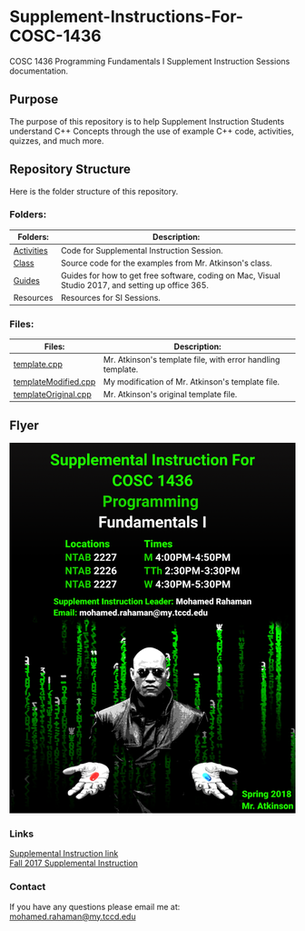 # Supplement-Instructions-For-COSC-1436
COSC 1436 Programming Fundamentals I Supplement Instruction Sessions documentation.

## Purpose
The purpose of this repository is to help Supplement Instruction
Students understand C++ Concepts through the use of example C++
code, activities, quizzes, and much more.

## Repository Structure
Here is the folder structure of this repository.

### Folders:
| Folders:              | Description:                                                                                                  |
| ---                   | ---                                                                                                           |
| [Activities](/Activities)           | Code for Supplemental Instruction Session.                                                                   |
| [Class](/Class)        | Source code for the examples from Mr. Atkinson's class.                                                       |
| [Guides](/Guides)       | Guides for how to get free software, coding on Mac, Visual Studio 2017, and setting up office 365.  |
| Resources             | Resources for SI Sessions.                                                                                    |


### Files:
| Files:                | Description:                                                  |
|---                    | ---                                                           |
| [template.cpp](/Resources/template.cpp)          | Mr. Atkinson's template file, with error handling template.   |
| [templateModified.cpp](/Resources/templateModified.cpp)  | My modification of Mr. Atkinson's template file.              |
| [templateOriginal.cpp](/Resources/templateOriginal)  | Mr. Atkinson's original template file.                        |

## Flyer
![FlyerFall2017](/Resources/Marketing/2018SP_COSC1436_SI_Flyer.png)

### Links
[Supplemental Instruction link](https://www.tccd.edu/academics/academic-help/supplemental-instruction/)
<br>[Fall 2017 Supplemental Instruction](/Resources/2017FL)

### Contact
If you have any questions please email me at:
<br><a href="mailto:mohamed.rahaman@my.tccd.edu?Subject=About%Supplemental%Instuction">mohamed.rahaman@my.tccd.edu</a>
